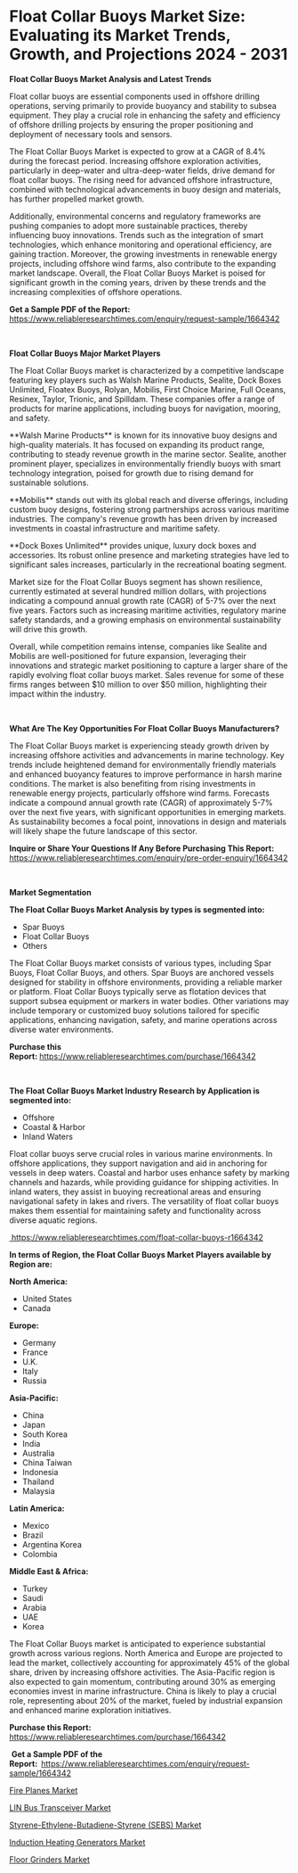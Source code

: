 <p><h1>Float Collar Buoys Market Size: Evaluating its Market Trends, Growth, and Projections 2024 - 2031</h1></p><p><strong>Float Collar Buoys Market Analysis and Latest Trends</strong></p>
<p><p>Float collar buoys are essential components used in offshore drilling operations, serving primarily to provide buoyancy and stability to subsea equipment. They play a crucial role in enhancing the safety and efficiency of offshore drilling projects by ensuring the proper positioning and deployment of necessary tools and sensors.</p><p>The Float Collar Buoys Market is expected to grow at a CAGR of 8.4% during the forecast period. Increasing offshore exploration activities, particularly in deep-water and ultra-deep-water fields, drive demand for float collar buoys. The rising need for advanced offshore infrastructure, combined with technological advancements in buoy design and materials, has further propelled market growth. </p><p>Additionally, environmental concerns and regulatory frameworks are pushing companies to adopt more sustainable practices, thereby influencing buoy innovations. Trends such as the integration of smart technologies, which enhance monitoring and operational efficiency, are gaining traction. Moreover, the growing investments in renewable energy projects, including offshore wind farms, also contribute to the expanding market landscape. Overall, the Float Collar Buoys Market is poised for significant growth in the coming years, driven by these trends and the increasing complexities of offshore operations.</p></p>
<p><strong>Get a Sample PDF of the Report:&nbsp;</strong> <a href="https://www.reliableresearchtimes.com/enquiry/request-sample/1664342?utm_campaign=1398&utm_medium=2&utm_source=Github&utm_content=ia&utm_term=28092024&utm_id=float-collar-buoys">https://www.reliableresearchtimes.com/enquiry/request-sample/1664342</a></p>
<p>&nbsp;</p>
<p><strong>Float Collar Buoys Major Market Players</strong></p>
<p><p>The Float Collar Buoys market is characterized by a competitive landscape featuring key players such as Walsh Marine Products, Sealite, Dock Boxes Unlimited, Floatex Buoys, Rolyan, Mobilis, First Choice Marine, Full Oceans, Resinex, Taylor, Trionic, and Spilldam. These companies offer a range of products for marine applications, including buoys for navigation, mooring, and safety.</p><p>**Walsh Marine Products** is known for its innovative buoy designs and high-quality materials. It has focused on expanding its product range, contributing to steady revenue growth in the marine sector. Sealite, another prominent player, specializes in environmentally friendly buoys with smart technology integration, poised for growth due to rising demand for sustainable solutions.</p><p>**Mobilis** stands out with its global reach and diverse offerings, including custom buoy designs, fostering strong partnerships across various maritime industries. The company's revenue growth has been driven by increased investments in coastal infrastructure and maritime safety.</p><p>**Dock Boxes Unlimited** provides unique, luxury dock boxes and accessories. Its robust online presence and marketing strategies have led to significant sales increases, particularly in the recreational boating segment.</p><p>Market size for the Float Collar Buoys segment has shown resilience, currently estimated at several hundred million dollars, with projections indicating a compound annual growth rate (CAGR) of 5-7% over the next five years. Factors such as increasing maritime activities, regulatory marine safety standards, and a growing emphasis on environmental sustainability will drive this growth.</p><p>Overall, while competition remains intense, companies like Sealite and Mobilis are well-positioned for future expansion, leveraging their innovations and strategic market positioning to capture a larger share of the rapidly evolving float collar buoys market. Sales revenue for some of these firms ranges between $10 million to over $50 million, highlighting their impact within the industry.</p></p>
<p>&nbsp;</p>
<p><strong>What Are The Key Opportunities For Float Collar Buoys Manufacturers?</strong></p>
<p><p>The Float Collar Buoys market is experiencing steady growth driven by increasing offshore activities and advancements in marine technology. Key trends include heightened demand for environmentally friendly materials and enhanced buoyancy features to improve performance in harsh marine conditions. The market is also benefiting from rising investments in renewable energy projects, particularly offshore wind farms. Forecasts indicate a compound annual growth rate (CAGR) of approximately 5-7% over the next five years, with significant opportunities in emerging markets. As sustainability becomes a focal point, innovations in design and materials will likely shape the future landscape of this sector.</p></p>
<p><strong>Inquire or Share Your Questions If Any Before Purchasing This Report:</strong> <a href="https://www.reliableresearchtimes.com/enquiry/pre-order-enquiry/1664342?utm_campaign=1398&utm_medium=2&utm_source=Github&utm_content=ia&utm_term=28092024&utm_id=float-collar-buoys">https://www.reliableresearchtimes.com/enquiry/pre-order-enquiry/1664342</a></p>
<p>&nbsp;</p>
<p><strong>Market Segmentation</strong></p>
<p><strong>The Float Collar Buoys Market Analysis by types is segmented into:</strong></p>
<p><ul><li>Spar Buoys</li><li>Float Collar Buoys</li><li>Others</li></ul></p>
<p><p>The Float Collar Buoys market consists of various types, including Spar Buoys, Float Collar Buoys, and others. Spar Buoys are anchored vessels designed for stability in offshore environments, providing a reliable marker or platform. Float Collar Buoys typically serve as flotation devices that support subsea equipment or markers in water bodies. Other variations may include temporary or customized buoy solutions tailored for specific applications, enhancing navigation, safety, and marine operations across diverse water environments.</p></p>
<p><strong>Purchase this Report:&nbsp;</strong><a href="https://www.reliableresearchtimes.com/purchase/1664342?utm_campaign=1398&utm_medium=2&utm_source=Github&utm_content=ia&utm_term=28092024&utm_id=float-collar-buoys">https://www.reliableresearchtimes.com/purchase/1664342</a></p>
<p>&nbsp;</p>
<p><strong>The Float Collar Buoys Market Industry Research by Application is segmented into:</strong></p>
<p><ul><li>Offshore</li><li>Coastal & Harbor</li><li>Inland Waters</li></ul></p>
<p><p>Float collar buoys serve crucial roles in various marine environments. In offshore applications, they support navigation and aid in anchoring for vessels in deep waters. Coastal and harbor uses enhance safety by marking channels and hazards, while providing guidance for shipping activities. In inland waters, they assist in buoying recreational areas and ensuring navigational safety in lakes and rivers. The versatility of float collar buoys makes them essential for maintaining safety and functionality across diverse aquatic regions.</p></p>
<p><a href="https://www.reliableresearchtimes.com/float-collar-buoys-r1664342?utm_campaign=1398&utm_medium=2&utm_source=Github&utm_content=ia&utm_term=28092024&utm_id=float-collar-buoys">&nbsp;https://www.reliableresearchtimes.com/float-collar-buoys-r1664342</a></p>
<p><strong>In terms of Region, the Float Collar Buoys Market Players available by Region are:</strong></p>
<p>
    <p> <strong> North America: </strong>
        <ul>
            <li>United States</li>
            <li>Canada</li>
        </ul>
        </p> 
    <p> <strong> Europe: </strong>
        <ul>
            <li>Germany</li>
            <li>France</li>
            <li>U.K.</li>
            <li>Italy</li>
            <li>Russia</li>
        </ul>
        </p> 
    <p> <strong> Asia-Pacific: </strong>
        <ul>
            <li>China</li>
            <li>Japan</li>
            <li>South Korea</li>
            <li>India</li>
            <li>Australia</li>
            <li>China Taiwan</li>
            <li>Indonesia</li>
            <li>Thailand</li>
            <li>Malaysia</li>
        </ul>
        </p> 
    <p> <strong> Latin America: </strong>
        <ul>
            <li>Mexico</li>
            <li>Brazil</li>
            <li>Argentina Korea</li>
            <li>Colombia</li>
        </ul>
        </p> 
    <p> <strong> Middle East & Africa: </strong>
        <ul>
            <li>Turkey</li>
            <li>Saudi</li>
            <li>Arabia</li>
            <li>UAE</li>
            <li>Korea</li>
        </ul>
    </p>
    </p>
<p><p>The Float Collar Buoys market is anticipated to experience substantial growth across various regions. North America and Europe are projected to lead the market, collectively accounting for approximately 45% of the global share, driven by increasing offshore activities. The Asia-Pacific region is also expected to gain momentum, contributing around 30% as emerging economies invest in marine infrastructure. China is likely to play a crucial role, representing about 20% of the market, fueled by industrial expansion and enhanced marine exploration initiatives. </p></p>
<p><strong>Purchase this Report: </strong><a href="https://www.reliableresearchtimes.com/purchase/1664342?utm_campaign=1398&utm_medium=2&utm_source=Github&utm_content=ia&utm_term=28092024&utm_id=float-collar-buoys">https://www.reliableresearchtimes.com/purchase/1664342</a></p>
<p>&nbsp;<strong>Get a Sample PDF of the Report:&nbsp;&nbsp;</strong><a href="https://www.reliableresearchtimes.com/enquiry/request-sample/1664342?utm_campaign=1398&utm_medium=2&utm_source=Github&utm_content=ia&utm_term=28092024&utm_id=float-collar-buoys">https://www.reliableresearchtimes.com/enquiry/request-sample/1664342</a></p>
<p><strong></strong></p>
<p><p><a href="https://www.linkedin.com/pulse/fire-planes-market-growth-segmentation-regional-analysis-l3d4e?utm_campaign=1398&utm_medium=2&utm_source=Github&utm_content=ia&utm_term=28092024&utm_id=float-collar-buoys">Fire Planes Market</a></p><p><a href="https://issuu.com/reportprime-2/docs/lin-bus-transceiver-market-size-203_13c535abff11dc?utm_campaign=1398&utm_medium=2&utm_source=Github&utm_content=ia&utm_term=28092024&utm_id=float-collar-buoys">LIN Bus Transceiver Market</a></p><p><a href="https://issuu.com/reportprime-2/docs/styrene-ethylene-butadiene-styrene-_9278090bcc615a?utm_campaign=1398&utm_medium=2&utm_source=Github&utm_content=ia&utm_term=28092024&utm_id=float-collar-buoys">Styrene-Ethylene-Butadiene-Styrene (SEBS) Market</a></p><p><a href="https://www.linkedin.com/pulse/global-induction-heating-generators-market-product-etqae?utm_campaign=1398&utm_medium=2&utm_source=Github&utm_content=ia&utm_term=28092024&utm_id=float-collar-buoys">Induction Heating Generators Market</a></p><p><a href="https://www.linkedin.com/pulse/global-floor-grinders-market-analysis-key-trends-future-zpaxe?utm_campaign=1398&utm_medium=2&utm_source=Github&utm_content=ia&utm_term=28092024&utm_id=float-collar-buoys">Floor Grinders Market</a></p></p>